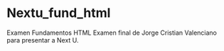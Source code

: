 # Nextu_fund_html
Examen Fundamentos HTML
Examen final de Jorge Cristian Valenciano para presentar a Next U.
